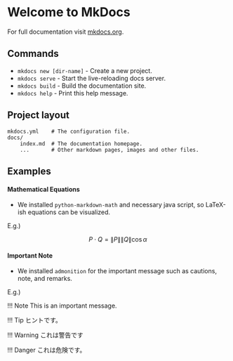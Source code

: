 # Welcome to MkDocs

For full documentation visit [mkdocs.org](https://mkdocs.org).

## Commands

* `mkdocs new [dir-name]` - Create a new project.
* `mkdocs serve` - Start the live-reloading docs server.
* `mkdocs build` - Build the documentation site.
* `mkdocs help` - Print this help message.

## Project layout

    mkdocs.yml    # The configuration file.
    docs/
        index.md  # The documentation homepage.
        ...       # Other markdown pages, images and other files.

## Examples

#### Mathematical Equations

* We installed `python-markdown-math` and necessary java script, so LaTeX-ish equations can be visualized. 

E.g.)

$$
P\cdot Q = \|P\|\|Q\|\cos\alpha
$$

#### Important Note

* We installed `admonition` for the important message such as cautions, note, and remarks.

E.g.)

!!! Note
    This is an important message.

!!! Tip
    ヒントです。

!!! Warning
    これは警告です
    
!!! Danger
    これは危険です。

